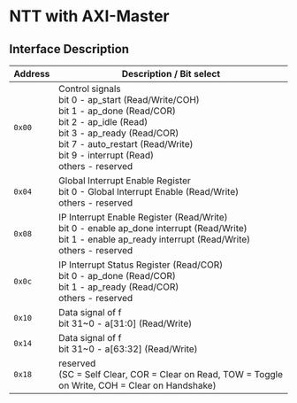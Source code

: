 # NTT with AXI-Master

## Interface Description

| Address | Description / Bit select |
| ------- | ------------------------ |
| `0x00` | Control signals <br> bit 0  - ap_start (Read/Write/COH) <br> bit 1  - ap_done (Read/COR) <br> bit 2  - ap_idle (Read) <br> bit 3  - ap_ready (Read/COR) <br> bit 7  - auto_restart (Read/Write) <br> bit 9  - interrupt (Read) <br> others - reserved |
| `0x04` | Global Interrupt Enable Register <br> bit 0  - Global Interrupt Enable (Read/Write) <br> others - reserved |
| `0x08` | IP Interrupt Enable Register (Read/Write) <br> bit 0 - enable ap_done interrupt (Read/Write) <br> bit 1 - enable ap_ready interrupt (Read/Write) <br> others - reserved |
| `0x0c` | IP Interrupt Status Register (Read/COR) <br> bit 0 - ap_done (Read/COR) <br> bit 1 - ap_ready (Read/COR) <br> others - reserved |
| `0x10` | Data signal of f <br> bit 31~0 - a[31:0] (Read/Write) |
| `0x14` | Data signal of f <br> bit 31~0 - a[63:32] (Read/Write) |
| `0x18` | reserved <br> (SC = Self Clear, COR = Clear on Read, TOW = Toggle on Write, COH = Clear on Handshake) |




